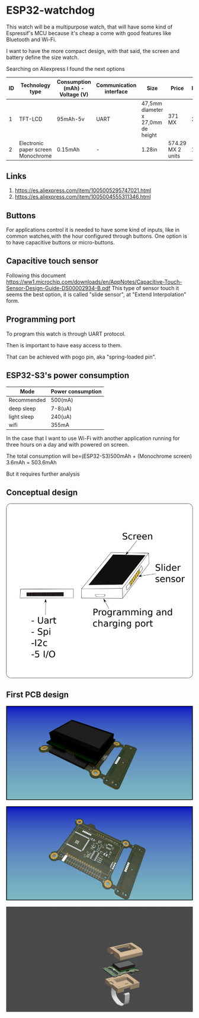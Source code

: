 # ESP32-watchdog 

This watch will be a multipurpose watch, that will have some kind of Espressif's MCU because it's cheap a come with good features like
Bluetooth and Wi-Fi.

I want to have the more compact design, with that said, the screen and battery define the size watch. 

Searching on Aliexpress I found the next options 

|ID|Technology type|Consumption (mAh) - Voltage (V)|Communication interface|Size|Price|Resolution|
|-|-|-|-|-|-|-|
|1|TFT-LCD|95mAh-5v|UART|47,5mm diameter x 27,0mm de height|371 MX|240px|
|2|Electronic paper screen Monochrome|0.15mAh|-|1.28in|574.29 MX 2 units| 128px|


## Links
1. https://es.aliexpress.com/item/1005005295747021.html
2. https://es.aliexpress.com/item/1005004555311346.html

## Buttons 
For applications control it is needed to have some kind of inputs, like in common watches,with the hour configured through buttons.
One option is to have capacitive buttons or micro-buttons.

## Capacitive touch sensor
Following this document https://ww1.microchip.com/downloads/en/AppNotes/Capacitive-Touch-Sensor-Design-Guide-DS00002934-B.pdf
This type of sensor touch it seems the best option, it is called "slide sensor", at "Extend Interpolation" form.

## Programming port 
To program this watch is through UART protocol.

Then is important to have easy access to them.

That can be achieved with pogo pin, aka "spring-loaded pin".

## ESP32-S3's power consumption 

|Mode|Power consumption|
|-|-|
|Recommended|500(mA)|
|deep sleep|7-8(uA)|
|light sleep|240(uA)|
|wifi|355mA|

In the case that I want to use Wi-Fi with another application running for three hours on a day and with powered on screen.

The total consumption will be=(ESP32-S3)500mAh + (Monochrome screen) 3.6mAh = 503.6mAh

But it requires further analysis

## Conceptual design

![design](./images/Conceptual_design.png)

## First PCB design

![design_pcb](./schematics/Main_board/images/Main_board_1.png)

![design_pcb_1](./schematics/Main_board/images/Main_board.png)

![design_pcb_2](./images/watch_first_render.png)
